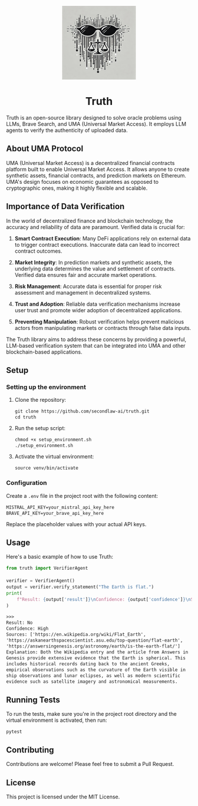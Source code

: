 
<p align="center">
  <img src="assets/truth.jpg" alt="Truth" width="200"/>

</p>

<h1 style="text-align: center;">Truth</h1>


Truth is an open-source library designed to solve oracle problems using LLMs, Brave Search, and UMA (Universal Market Access). It employs LLM agents to verify the authenticity of uploaded data.

## About UMA Protocol

UMA (Universal Market Access) is a decentralized financial contracts platform built to enable Universal Market Access. It allows anyone to create synthetic assets, financial contracts, and prediction markets on Ethereum. UMA's design focuses on economic guarantees as opposed to cryptographic ones, making it highly flexible and scalable.

## Importance of Data Verification

In the world of decentralized finance and blockchain technology, the accuracy and reliability of data are paramount. Verified data is crucial for:

1. **Smart Contract Execution**: Many DeFi applications rely on external data to trigger contract executions. Inaccurate data can lead to incorrect contract outcomes.

2. **Market Integrity**: In prediction markets and synthetic assets, the underlying data determines the value and settlement of contracts. Verified data ensures fair and accurate market operations.

3. **Risk Management**: Accurate data is essential for proper risk assessment and management in decentralized systems.

4. **Trust and Adoption**: Reliable data verification mechanisms increase user trust and promote wider adoption of decentralized applications.

5. **Preventing Manipulation**: Robust verification helps prevent malicious actors from manipulating markets or contracts through false data inputs.

The Truth library aims to address these concerns by providing a powerful, LLM-based verification system that can be integrated into UMA and other blockchain-based applications.

## Setup

### Setting up the environment

1. Clone the repository:
   ```
   git clone https://github.com/secondlaw-ai/truth.git
   cd truth
   ```

2. Run the setup script:
   ```
   chmod +x setup_environment.sh
   ./setup_environment.sh
   ```

3. Activate the virtual environment:
   ```
   source venv/bin/activate
   ```

### Configuration

Create a `.env` file in the project root with the following content:

```
MISTRAL_API_KEY=your_mistral_api_key_here
BRAVE_API_KEY=your_brave_api_key_here
```

Replace the placeholder values with your actual API keys.

## Usage

Here's a basic example of how to use Truth:

```python
from truth import VerifierAgent

verifier = VerifierAgent()
output = verifier.verify_statement("The Earth is flat.")
print(
    f"Result: {output['result']}\nConfidence: {output['confidence']}\nSources: {output['sources']}\nExplanation: {output['explanation']}\n\n"
)
```
```
>>>
Result: No
Confidence: High
Sources: ['https://en.wikipedia.org/wiki/Flat_Earth', 'https://askanearthspacescientist.asu.edu/top-question/flat-earth', 'https://answersingenesis.org/astronomy/earth/is-the-earth-flat/']
Explanation: Both the Wikipedia entry and the article from Answers in Genesis provide extensive evidence that the Earth is spherical. This includes historical records dating back to the ancient Greeks, empirical observations such as the curvature of the Earth visible in ship observations and lunar eclipses, as well as modern scientific evidence such as satellite imagery and astronomical measurements.

```

## Running Tests

To run the tests, make sure you're in the project root directory and the virtual environment is activated, then run:

```
pytest
```

## Contributing

Contributions are welcome! Please feel free to submit a Pull Request.

## License

This project is licensed under the MIT License.

